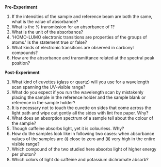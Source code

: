 **Pre-Experiment**

1. If the intensities of the sample and reference beam are both the same, what is the value of absorbance?
2. What is the % transmission for an absorbance of 1?
3. What is the unit of the absorbance?
4. 'HOMO-LUMO electronic transitions are properties of the groups of atoms.' Is the statement true or false?
5. What kinds of electronic transitions are observed in carbonyl compounds?
6. How are the absorbance and transmittance related at the spectral peak position?

**Post-Experiment**

1. What kind of cuvettes (glass or quartz) will you use for a wavelength scan spanning the UV-visible range?
2. What do you expect if you run the wavelength scan by mistakenly placing the sample in the reference holder and the sample blank or reference in the sample holder?
3. It is necessary not to touch the cuvette on sides that come across the light path and wipe out gently all the sides with lint free paper. Why?
4. What does an absorption spectrum of a sample tell about the colour of the sample?
5. Though caffeine absorbs light, yet it is colourless. Why?
6. How do the samples look like in following two cases: when absorbance values of the samples are (i) close to zero and (ii) very high in the entire visible range?
7. Which compound of the two studied here absorbs light of higher energy per photon?
8. Which colors of light do caffeine and potassium dichromate absorb?
